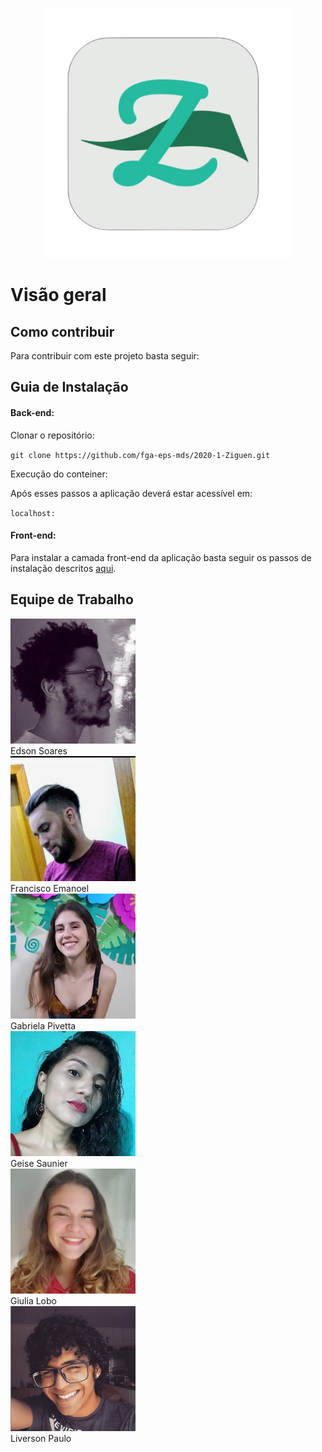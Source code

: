 <p align="center">  <img src="images/logo.png" width="400"></p>

<h1 class="display-1 sub-title2">Visão geral</h1>



## Como contribuir

Para contribuir com este projeto basta seguir:



  

## Guia de Instalação




#### Back-end:

Clonar o repositório:

`git clone https://github.com/fga-eps-mds/2020-1-Ziguen.git`


Execução do conteiner:  



Após esses passos a aplicação deverá estar acessível em:  

`localhost:`


#### Front-end:

Para instalar a camada front-end da aplicação basta seguir os passos de instalação descritos [aqui](https://github.com/fga-eps-mds/2020.1-Ziguen-Front).


<h2>Equipe de Trabalho</h2>

<div class="container">
  <div class="row">
        <a href = "https://github.com/edsondearaujo">
            <img src="images/Edson.jpeg" alt="..." class="img-thumbnail image" width = "200">
        </a>
        <div class="text">
            Edson Soares
        </div>
        <a href = "https://github.com/francisco1code">
            <img src="images/Francisco.jpeg" alt="..." class="img-thumbnail image" width = "200">
        </a>
        <div class="text">
            Francisco Emanoel
        </div>
        <a href = "https://github.com/gabrielapivetta">
            <img src="images/Gabriela.jpeg" alt="..." class="img-thumbnail image" width = "200">
        </a>
        <div class="text">
            Gabriela Pivetta
        </div>
        <a href = "https://github.com/GeiseSaunier">
            <img src="images/Geise.jpeg" alt="..." class="img-thumbnail image" width = "200">
        </a>
        <div class="text">
            Geise Saunier
        </div>
        <a href = "https://github.com/Giuulob89">
            <img src="images/Giulia.jpeg" alt="..." class="img-thumbnail image" width = "200">
        </a>
        <div class="text">
            Giulia Lobo
        </div>
        <a href = "https://github.com/liversonp">
            <img src="images/Liverson.png" alt="..." class="img-thumbnail image" width = "200">
        </a>
        <div class="text">
            Liverson Paulo
        </div>
    </div>
</div>
